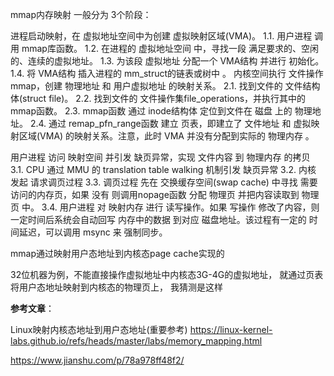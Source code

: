 mmap内存映射 一般分为 3个阶段：

进程启动映射，在 虚拟地址空间中为创建 虚拟映射区域(VMA)。
1.1. 用户进程 调用 mmap库函数。
1.2. 在进程的 虚拟地址空间 中，寻找一段 满足要求的、空闲的、连续的虚拟地址。
1.3. 为该段 虚拟地址 分配一个 VMA结构 并进行 初始化。
1.4. 将 VMA结构 插入进程的 mm_struct的链表或树中 。
内核空间执行 文件操作mmap，创建 物理地址 和 用户虚拟地址 的映射关系。
2.1. 找到文件的 文件结构体(struct file)。
2.2. 找到文件的 文件操作集file_operations，并执行其中的 mmap函数。
2.3. mmap函数 通过 inode结构体 定位到文件在 磁盘 上的 物理地址。
2.4. 通过 remap_pfn_range函数 建立 页表，即建立了 文件地址 和 虚拟映射区域(VMA) 的映射关系。注意，此时 VMA 并没有分配到实际的 物理内存 。

用户进程 访问 映射空间 并引发 缺页异常，实现 文件内容 到 物理内存 的拷贝
3.1. CPU 通过 MMU 的 translation table walking 机制引发 缺页异常
3.2. 内核 发起 请求调页过程
3.3. 调页过程 先在 交换缓存空间(swap cache) 中寻找 需要访问的内存页，如果 没有 则调用nopage函数 分配 物理页 并把内容读取到 物理页 中。
3.4. 用户进程 对 映射内存 进行 读写操作。如果 写操作 修改了内容，则一定时间后系统会自动回写 内存中的数据 到对应 磁盘地址。该过程有一定的 时间延迟，可以调用 msync 来 强制同步。

mmap通过映射用户态地址到内核态page cache实现的

32位机器为例，不能直接操作虚拟地址中内核态3G-4G的虚拟地址， 就通过页表将用户态地址映射到内核态的物理页上， 我猜测是这样


**参考文章**：

Linux映射内核态地址到用户态地址(重要参考)
https://linux-kernel-labs.github.io/refs/heads/master/labs/memory_mapping.html

https://www.jianshu.com/p/78a978ff48f2/
